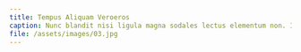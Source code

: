 ```yaml
---
title: Tempus Aliquam Veroeros
caption: Nunc blandit nisi ligula magna sodales lectus elementum non. Integer id venenatis velit.
file: /assets/images/03.jpg
---
```

